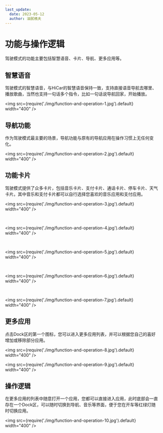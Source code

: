 ```yaml
---
last_update:
  date: 2023-05-12
  author: 油腻樵夫
---
```



# 功能与操作逻辑
驾驶模式的功能主要包括智慧语音、卡片、导航、更多应用等。


## 智慧语音
驾驶模式的智慧语音，与HiCar的智慧语音保持一致，支持直接语音导航去哪里、播放歌曲，当然也支持一句话多个指令，比如一句话说导航回家，开始播放。

<img
  src={require('./img/function-and-operation-1.jpg').default}
  width="400" 
/>

## 导航功能
作为驾驶模式最主要的场景，导航功能与原有的导航应用在操作习惯上无任何变化。

<img
  src={require('./img/function-and-operation-2.jpg').default}
  width="400" 
/>

## 功能卡片
驾驶模式提供了众多卡片，包括音乐卡片、支付卡片、通话卡片、停车卡片、天气卡片。其中音乐和支付卡片都可以自行选择您喜欢的音乐应用和支付应用。

<img
  src={require('./img/function-and-operation-3.jpg').default}
  width="400" 
/>

<br />

<img
  src={require('./img/function-and-operation-4.jpg').default}
  width="400" 
/>

<br />

<img
  src={require('./img/function-and-operation-5.jpg').default}
  width="400" 
/>

<br />

<img
  src={require('./img/function-and-operation-6.jpg').default}
  width="400" 
/>

<br />

<img
  src={require('./img/function-and-operation-7.jpg').default}
  width="400" 
/>

## 更多应用
点击Dock区的第一个图标，您可以进入更多应用列表，并可以根据您自己的喜好增加或移除部分应用。

<img
  src={require('./img/function-and-operation-8.jpg').default}
  width="400" 
/>

<img
  src={require('./img/function-and-operation-9.jpg').default}
  width="400" 
/>

## 操作逻辑

在更多应用的列表中随意打开一个应用，您都可以直接进入应用，此时底部会一直存在一个Dock区，可以随时切换到导航、音乐等界面，便于您在开车等红绿灯随时切换应用。

<img
  src={require('./img/function-and-operation-10.jpg').default}
  width="400" 
/>